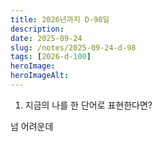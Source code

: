```yaml
---
title: 2026년까지 D-98일
description:
date: 2025-09-24
slug: /notes/2025-09-24-d-98
tags: [2026-d-100]
heroImage:
heroImageAlt:
---
```


1. 지금의 나를 한 단어로 표현한다면?

넘 어려운데
